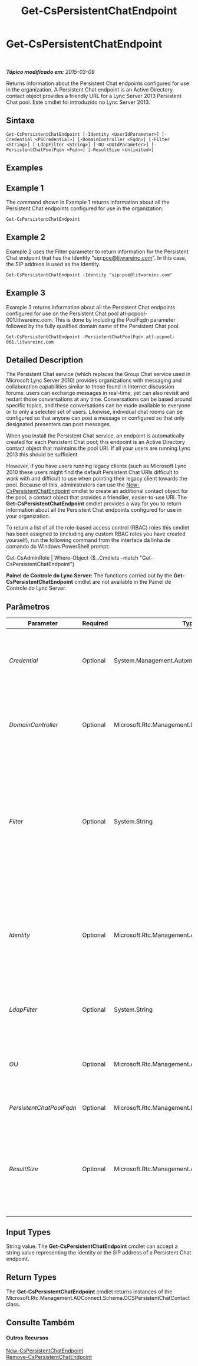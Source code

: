 ﻿---
title: Get-CsPersistentChatEndpoint
TOCTitle: Get-CsPersistentChatEndpoint
ms:assetid: 2c37edd6-6892-4b2d-8586-6f59ab668d4b
ms:mtpsurl: https://technet.microsoft.com/pt-br/library/JJ204764(v=OCS.15)
ms:contentKeyID: 49306233
ms.date: 05/19/2016
mtps_version: v=OCS.15
ms.translationtype: HT
---

# Get-CsPersistentChatEndpoint

 

_**Tópico modificado em:** 2015-03-09_

Returns information about the Persistent Chat endpoints configured for use in the organization. A Persistent Chat endpoint is an Active Directory contact object provides a friendly URL for a Lync Server 2013 Persistent Chat pool. Este cmdlet foi introduzido no Lync Server 2013.

## Sintaxe

    Get-CsPersistentChatEndpoint [-Identity <UserIdParameter>] [-Credential <PSCredential>] [-DomainController <Fqdn>] [-Filter <String>] [-LdapFilter <String>] [-OU <OUIdParameter>] [-PersistentChatPoolFqdn <Fqdn>] [-ResultSize <Unlimited>]

## Examples

## Example 1

The command shown in Example 1 returns information about all the Persistent Chat endpoints configured for use in the organization.

    Get-CsPersistentChatEndpoint

## Example 2

Example 2 uses the Filter parameter to return information for the Persistent Chat endpoint that has the Identity "sip:pce@litwareinc.com". In this case, the SIP address is used as the Identity.

    Get-CsPersistentChatEndpoint -Identity "sip:pce@litwareinc.com"

## Example 3

Example 3 returns information about all the Persistent Chat endpoints configured for use on the Persistent Chat pool atl-pcpool-001.litwareinc.com. This is done by including the PoolFqdn parameter followed by the fully qualified domain name of the Persistent Chat pool.

    Get-CsPersistentChatEndpoint -PersistentChatPoolFqdn atl-pcpool-001.litwareinc.com

## Detailed Description

The Persistent Chat service (which replaces the Group Chat service used in Microsoft Lync Server 2010) provides organizations with messaging and collaboration capabilities similar to those found in Internet discussion forums: users can exchange messages in real-time, yet can also revisit and restart those conversations at any time. Conversations can be based around specific topics, and these conversations can be made available to everyone or to only a selected set of users. Likewise, individual chat rooms can be configured so that anyone can post a message or configured so that only designated presenters can post messages.

When you install the Persistent Chat service, an endpoint is automatically created for each Persistent Chat pool; this endpoint is an Active Directory contact object that maintains the pool URI. If all your users are running Lync 2013 this should be sufficient.

However, if you have users running legacy clients (such as Microsoft Lync 2010 these users might find the default Persistent Chat URIs difficult to work with and difficult to use when pointing their legacy client towards the pool. Because of this, administrators can use the [New-CsPersistentChatEndpoint](new-cspersistentchatendpoint.md) cmdlet to create an additional contact object for the pool, a contact object that provides a friendlier, easier-to-use URI. The **Get-CsPersistentChatEndpoint** cmdlet provides a way for you to return information about all the Persistent Chat endpoints configured for use in your organization.

To return a list of all the role-based access control (RBAC) roles this cmdlet has been assigned to (including any custom RBAC roles you have created yourself), run the following command from the Interface da linha de comando do Windows PowerShell prompt:

Get-CsAdminRole | Where-Object {$\_.Cmdlets –match "Get-CsPersistentChatEndpoint"}

**Painel de Controle do Lync Server:** The functions carried out by the **Get-CsPersistentChatEndpoint** cmdlet are not available in the Painel de Controle do Lync Server.

## Parâmetros


<table>
<colgroup>
<col style="width: 25%" />
<col style="width: 25%" />
<col style="width: 25%" />
<col style="width: 25%" />
</colgroup>
<thead>
<tr class="header">
<th>Parameter</th>
<th>Required</th>
<th>Type</th>
<th>Description</th>
</tr>
</thead>
<tbody>
<tr class="odd">
<td><p><em>Credential</em></p></td>
<td><p>Optional</p></td>
<td><p>System.Management.Automation.PSCredential</p></td>
<td><p>Enables you to run the <strong>Get-CsPersistentChatEndpoint</strong> cmdlet under alternate credentials. This might be required if the account you used to log on to Windows does not have the necessary privileges required to work with user objects.</p>
<p>To use the Credential parameter you must first create a PSCredential object by using the <strong>Get-Credential</strong> cmdlet.</p></td>
</tr>
<tr class="even">
<td><p><em>DomainController</em></p></td>
<td><p>Optional</p></td>
<td><p>Microsoft.Rtc.Management.Deploy.Fqdn</p></td>
<td><p>Enables you to connect to the specified domain controller in order to retrieve user information. To connect to a particular domain controller, include the DomainController parameter followed by the fully qualified domain name (FQDN). For example:</p>
<p>-DomainController &quot;atl-dc-001.litwareinc.com&quot;</p></td>
</tr>
<tr class="odd">
<td><p><em>Filter</em></p></td>
<td><p>Optional</p></td>
<td><p>System.String</p></td>
<td><p>Enables you to limit the returned data by filtering on Lync Server-specific attributes. For example, you can limit returned data to Persistent Chat endpoints that have been assigned a specific voice policy, or endpoints have not been assigned a specific voice policy.</p>
<p>The Filter parameter uses the same Windows PowerShell filtering syntax that is used by the <strong>Where-Object</strong> cmdlet. For example, a filter that returns only endpoints that have been assigned a per-user conferencing policy would look like this, with ConferencingPolicy representing the Active Directory attribute, -ne representing the comparison operator (not equal to), and $Null (a built-in Windows PowerShell variable) representing the filter value:</p>
<p>-Filter {ConferencingPolicy -ne $Null}</p></td>
</tr>
<tr class="even">
<td><p><em>Identity</em></p></td>
<td><p>Optional</p></td>
<td><p>Microsoft.Rtc.Management.AD.UserIdParameter</p></td>
<td><p>Unique identifier for the Persistent Chat endpoint to be returned. Endpoint Identities are typically specified using the endpoint's SIP address or display name; for example:</p>
<p>-Identity &quot;sip:pcEndpoint1@litwareinc.com&quot;</p>
<p>However, you can also use the full Identity of the endpoint; for example:</p>
<p>-Identity &quot;CN={33e5014b-dcba-46b5-9bf7-48f4d5fca69d}, CN=Application Contacts,CN=RTC Service,CN=Services,CN=Configuration,DC=litwareinc,DC=com&quot;</p></td>
</tr>
<tr class="odd">
<td><p><em>LdapFilter</em></p></td>
<td><p>Optional</p></td>
<td><p>System.String</p></td>
<td><p>Enables you to limit the returned data by filtering on generic Active Directory attributes (that is, attributes that are not specific to Lync Server). Because Persistent Chat endpoints have very few non-Lync Server attributes this parameter is of minimal value.</p></td>
</tr>
<tr class="even">
<td><p><em>OU</em></p></td>
<td><p>Optional</p></td>
<td><p>Microsoft.Rtc.Management.AD.OUIdParameter</p></td>
<td><p>Enables you to return information about user accounts in a specific organizational unit (OU) or container. Because new Persistent Chat endpoints are all created in the same Active Directory container (ApplicationContacts/RTC Service/Services/Configuration) this parameter is of minimal value.</p></td>
</tr>
<tr class="odd">
<td><p><em>PersistentChatPoolFqdn</em></p></td>
<td><p>Optional</p></td>
<td><p>Microsoft.Rtc.Management.Deploy.Fqdn</p></td>
<td><p>Fully qualified domain name of the Persistent Chat pool associated with the Persistent Chat endpoint.</p></td>
</tr>
<tr class="even">
<td><p><em>ResultSize</em></p></td>
<td><p>Optional</p></td>
<td><p>Microsoft.Rtc.Management.ADConnect.Core.Unlimited</p></td>
<td><p>Enables you to limit the number of records returned by the cmdlet. For example, to return seven contacts (regardless of the number of users that are in your forest) include the ResultSize parameter and set the parameter value to 7. Note that there is no way to guarantee which seven users will be returned.</p>
<p>The result size can be set to any whole number between 0 and 2147483647, inclusive. If set to 0 the command will run, but no data will be returned. If you set the ResultSize to 7 but you have only three contacts in your forest, the command will return those three contacts, and then complete without error.</p></td>
</tr>
</tbody>
</table>


## Input Types

String value. The **Get-CsPersistentChatEndpoint** cmdlet can accept a string value representing the Identity or the SIP address of a Persistent Chat endpoint.

## Return Types

The **Get-CsPersistentChatEndpoint** cmdlet returns instances of the Microsoft.Rtc.Management.ADConnect.Schema.OCSPersistentChatContact class.

## Consulte Também

#### Outros Recursos

[New-CsPersistentChatEndpoint](new-cspersistentchatendpoint.md)  
[Remove-CsPersistentChatEndpoint](remove-cspersistentchatendpoint.md)

